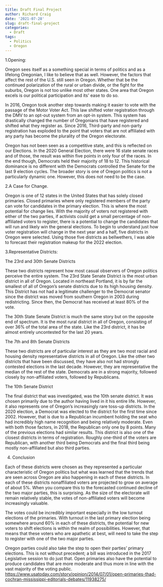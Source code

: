 ```yaml
---
title: Draft Final Project
author: Richard Craig
date: '2021-07-28'
slug: draft-final-project
categories:
  - Draft
tags:
  - Politics
  - Oregon
---
```



1.Opening:
  
  Oregon sees itself as a something special in terms of politics and as a lifelong Oregonian, I like to believe that as well. However, the factors that affect the rest of the U.S. still seen in Oregon. Whether that be the continued polarization of the rural or urban divide, or the fight for the suburbs, Oregon is not too unlike most other states. One area that Oregon excels is our political participation and its' ease to do so. 
  
  In 2016, Oregon took another step towards making it easier to vote with the passage of the Motor Voter Act. This law shifted voter registration through the DMV to an opt-out system from an opt-in system. This system has drastically changed the number of Oregonians that have registered and shifted what they register as. Since 2016, Third-party and non-party registration has exploded to the point that voters that are not affiliated with any party has become the plurality of the Oregon electorate. 
  
  Oregon has not been seen as a competitive state, and this is reflected on our Elections. In the 2020 General Election, there were 16 state senate races and of those, the result was within five points in only four of the races. In the end though, Democrats held their majority of 18 to 12. This historical dominance is no different with the Democrats controlled the Senate for the last 9 election cycles. The broader story is one of Oregon politics is not a particularly dynamic one. However, this does not need to be the case. 
  
2.A Case for Change.
  
  Oregon is one of 12 states in the United States that has solely closed primaries. Closed primaries where only registered members of the party can vote for candidates in the primary election. This is where the most potential for change lies. With the majority of voters not registered with either of the two parties, if activists could get a small percentage of non-affiliated voters to register, there is a potential to change the candidates that will run and likely win the general elections. To begin to understand just how voter registration will change in the next year and a half, five districts in Oregon were selected. Using those five districts as bellwethers, I was able to forecast their registration makeup for the 2022 election. 
  
3.Representative Districts:

The 23rd and 30th Senate Districts
  
  These two districts represent how most casual observers of Oregon politics perceive the entire system. The 23rd State Senate District is the most urban district in all of Oregon. Located in northeast Portland, it is by far the smallest of all of Oregon’s senate districts due to its high housing density. This District has not had a legitimate challenger to the Democrat senator since the district was moved from southern Oregon in 2003 during redistricting. Since then, the Democrat has received at least 80% of the vote. 
  
  The 30th State Senate District is much the same story but on the opposite end of spectrum. It is the most rural district in all of Oregon, consisting of over 36% of the total area of the state. Like the 23rd district, it has be almost entirely uncontested for the last 20 years. 
    
The 7th and 8th Senate Districts
  
  These two districts are of particular interest as they are two most racial and housing density representative districts in all of Oregon. Like the other two districts that have been discussed, they have also not had strongly contested elections in the last decade. However, they are representative the median of the rest of the state. Democrats are in a strong majority, followed closely by non-affiliated voters, followed by Republicans. 
    
The 10th Senate District
  
  The final district that was investigated, was the 10th senate district. It was chosen primarily due to the author having lived in it his entire life. However, it also represents one of Oregon’s increasingly rare toss-up districts. In the 2020 election, a Democrat was elected to the district for the first time since 2002. However, that is due to a Republican incumbent holding the seat who had incredibly high name recognition and being relatively moderate. Even with both those factors, in 2018, the Republican only one by 8 points. Many of the previous elections had similar results. This district is also one of the closest districts in terms of registration. Roughly one-third of the voters are Republican, with another third being Democrats and the final third being mostly non-affiliated but also third parties. 
    
4. Conclusion
  
  Each of these districts were chosen as they represented a particular characteristic of Oregon politics but what was learned that the trends that are seen across Oregon are also happening in each of these districts. In each of these districts nonaffiliated voters are projected to grow on average of about 5%. When you compare this to the forecasted continued decline of the two major parties, this is surprising. As the size of the electorate will remain relatively stable, the votes of non-affiliated voters will become increasingly valuable. 
  
  The votes could be incredibly important especially in the low turnout elections of the primaries. With turnout in the last primary election being somewhere around 60% in each of these districts, the potential for new voters to shift elections is within the realm of possibilities. However, that means that these voters who are apathetic at best, will need to take the step to register with one of the two major parties. 
  
  Oregon parties could also take the step to open their parties’ primary elections. This is not without precedent; a bill was introduced in the 2017 Legislative session to do just that. Open primaries also have the potential to produce candidates that are more moderate and thus more in line with the vast majority of the voting public. https://www.usatoday.com/story/opinion/2014/07/01/open-primaries-thad-cochran-mississippi-editorials-debates/11938275/
